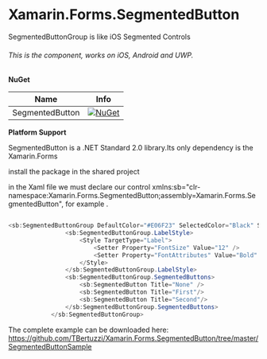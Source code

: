 # Xamarin.Forms.SegmentedButton

SegmentedButtonGroup is like iOS Segmented Controls

###### This is the component, works on iOS, Android and UWP.

**NuGet**

|Name|Info|
| ------------------- | :------------------: |
|SegmentedButton|[![NuGet](https://img.shields.io/badge/nuget-1.0.1-blue.svg)](https://https://www.nuget.org/packages/Xamarin.Forms.SegmentedButton/)|

**Platform Support**

SegmentedButton is a .NET Standard 2.0 library.Its only dependency is the Xamarin.Forms

install the package in the shared project

in the Xaml file we must declare our control xmlns:sb="clr-namespace:Xamarin.Forms.SegmentedButton;assembly=Xamarin.Forms.SegmentedButton", for example .

```csharp

<sb:SegmentedButtonGroup DefaultColor="#E06F23" SelectedColor="Black" SelectedIndex="{Binding SelectedIndex, Mode=TwoWay}" CornerRadius="5" HeightRequest="50" Margin="8, 8, 8, 0">
                <sb:SegmentedButtonGroup.LabelStyle>
                    <Style TargetType="Label">
                        <Setter Property="FontSize" Value="12" />
                        <Setter Property="FontAttributes" Value="Bold" />
                    </Style>
                </sb:SegmentedButtonGroup.LabelStyle>
                <sb:SegmentedButtonGroup.SegmentedButtons>
                    <sb:SegmentedButton Title="None" />
                    <sb:SegmentedButton Title="First"/>
                    <sb:SegmentedButton Title="Second"/>
                </sb:SegmentedButtonGroup.SegmentedButtons>
            </sb:SegmentedButtonGroup>
```

The complete example can be downloaded here: https://github.com/TBertuzzi/Xamarin.Forms.SegmentedButton/tree/master/SegmentedButtonSample

